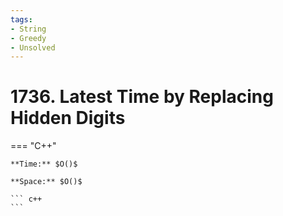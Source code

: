 ```yaml
---
tags:
- String
- Greedy
- Unsolved
---
```



# 1736. Latest Time by Replacing Hidden Digits

=== "C++"

    **Time:** $O()$

    **Space:** $O()$

    ``` c++
    ```